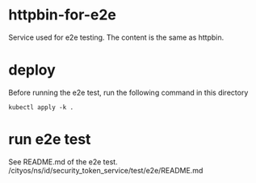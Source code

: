 # httpbin-for-e2e

Service used for e2e testing. The content is the same as httpbin.

# deploy

Before running the e2e test, run the following command in this directory
```
kubectl apply -k .
```

# run e2e test

See README.md of the e2e test.
/cityos/ns/id/security_token_service/test/e2e/README.md
